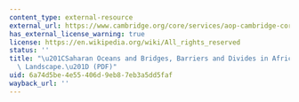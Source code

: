 ```yaml
---
content_type: external-resource
external_url: https://www.cambridge.org/core/services/aop-cambridge-core/content/view/72183ABFF0F7C69E2DE1FE766C67D8A3/S002185371400070Xa.pdf/saharan-oceans-and-bridges-barriers-and-divides-in-africa-s-historiographical-landscape.pdf
has_external_license_warning: true
license: https://en.wikipedia.org/wiki/All_rights_reserved
status: ''
title: "\u201CSaharan Oceans and Bridges, Barriers and Divides in Africa\u2019s Historiographical\
  \ Landscape.\u201D (PDF)"
uid: 6a74d5be-4e55-406d-9eb8-7eb3a5dd5faf
wayback_url: ''
---
```

